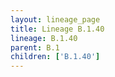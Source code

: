 ```yaml
---
layout: lineage_page
title: Lineage B.1.40
lineage: B.1.40
parent: B.1
children: ['B.1.40']
---
```


